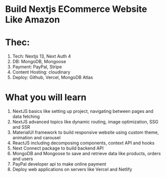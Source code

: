 # Build Nextjs ECommerce Website Like Amazon

# Thec:

1. Tech: Nextjs 13, Next Auth 4
2. DB: MongoDB, Mongoose
3. Payment: PayPal, Stripe
4. Content Hosting: cloudinary
5. Deploy: Github, Vercel, MongoDB Atlas

# What you will learn

1. NextJS basics like setting up project, navigating between pages and data fetching
2. NextJS advanced topics like dynamic routing, image optimization, SSG and SSR
3. MaterialUI framework to build responsive website using custom theme, animation and carousel
4. ReactJS including decomposing components, context API and hooks
5. Next Connect package to build backend API
6. MongoDB and Mongoose to save and retrieve data like products, orders and users
7. PayPal developer api to make online payment
8. Deploy web applications on servers like Vercel and Netlify
